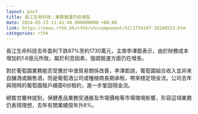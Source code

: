 ```yaml
---
layout: post
title: 長江生命科技：業務營運仍在增長
date: 2024-05-23 11:41:40.000000000 +08:00
link: https://news.rthk.hk/rthk/ch/component/k2/1754347-20240523.htm
categories: rthk
---
```


長江生命科技去年盈利下跌87%至約1730萬元，主席李澤鉅表示，由於財務成本增加約1.6億元所致，屬於利息因素，強調營運方面仍在增長。

對於葡萄園業務能否受惠於中澳貿易關係改善，李澤鉅說，葡萄園組合收入並非來自釀酒或銷售酒，而是葡萄酒公司或種植商長期承租，帶來穩定現金流。公司去年與現時的葡萄園租戶續簽6份租約，進一步鞏固現金流。

總裁甘慶林提到，保健產品業務受通脹及市場價格等市場環境影響，形容這項業務仍表現理想，去年有關業績按年升8%。
